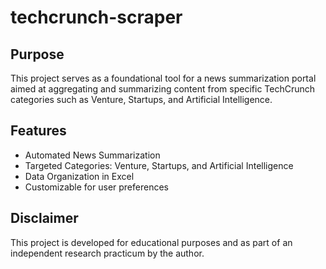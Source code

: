 # techcrunch-scraper

## Purpose

This project serves as a foundational tool for a news summarization portal aimed at aggregating and summarizing content from specific TechCrunch categories such as Venture, Startups, and Artificial Intelligence.

## Features

- Automated News Summarization
- Targeted Categories: Venture, Startups, and Artificial Intelligence
- Data Organization in Excel
- Customizable for user preferences
  
## Disclaimer

This project is developed for educational purposes and as part of an independent research practicum by the author.
